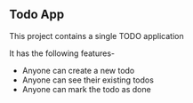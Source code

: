 ## Todo App
This project contains a single TODO application

It has the following features-

- Anyone can create a new todo
- Anyone can see their existing todos
- Anyone can mark the todo as done